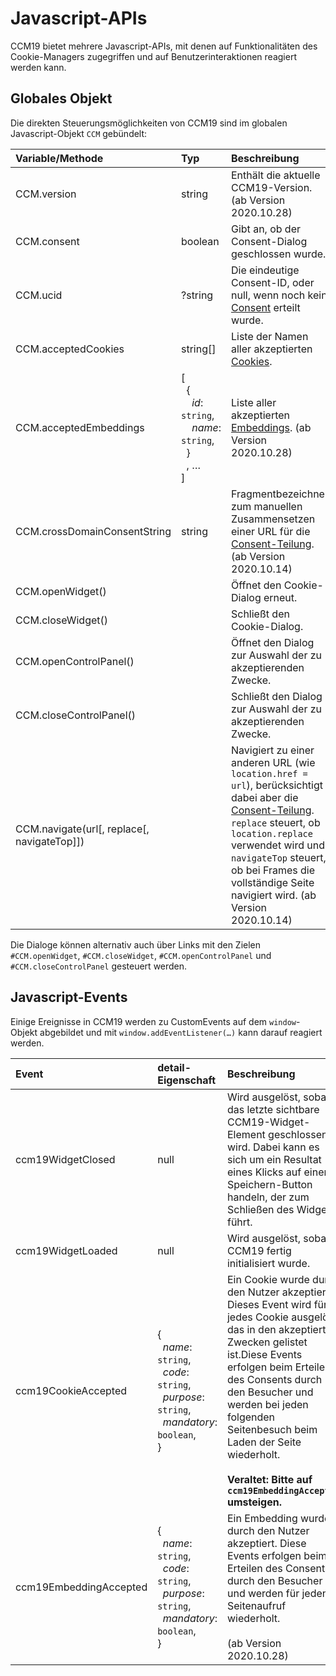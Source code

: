 # Javascript-APIs

CCM19 bietet mehrere Javascript-APIs, mit denen auf Funktionalitäten des Cookie-Managers zugegriffen und auf Benutzerinteraktionen reagiert werden kann.

## Globales Objekt

Die direkten Steuerungsmöglichkeiten von CCM19 sind im globalen Javascript-Objekt `CCM` gebündelt:

| Variable/Methode             | Typ      | Beschreibung                                                  |
| :--------------------------- | :------- | :------------------------------------------------------------ |
| CCM.version                  | string   | Enthält die aktuelle CCM19-Version. (ab Version 2020.10.28) |
| CCM.consent                  | boolean  | Gibt an, ob der Consent-Dialog geschlossen wurde.             |
| CCM.ucid                     | ?string  | Die eindeutige Consent-ID, oder null, wenn noch kein [Consent](https://www.ccm19.de/glossar/10-Consent.html#10) erteilt wurde. |
| CCM.acceptedCookies          | string[] | Liste der Namen aller akzeptierten [Cookies](https://www.ccm19.de/glossar/13-Cookies.html#13). |
| CCM.acceptedEmbeddings | [<br />  {<br />    _id_: `string`,<br />    _name_: `string`,<br />  }<br />  , …<br />] | Liste aller akzeptierten [Embeddings](https://docs.ccm19.de/funktionen/cookies-und-andere/). (ab Version 2020.10.28) |
| CCM.crossDomainConsentString | string   | Fragmentbezeichner zum manuellen Zusammensetzen einer URL für die [Consent-Teilung](../system-und-co/consent-speicherung.md#consent-teilung). (ab Version 2020.10.14) |
| CCM.openWidget()             |          | Öffnet den Cookie-Dialog erneut.                              |
| CCM.closeWidget()            |          | Schließt den Cookie-Dialog.                                   |
| CCM.openControlPanel()       |          | Öffnet den Dialog zur Auswahl der zu akzeptierenden Zwecke.   |
| CCM.closeControlPanel()      |          | Schließt den Dialog zur Auswahl der zu akzeptierenden Zwecke. |
| CCM.navigate(url\[, replace\[, navigateTop]]) |    | Navigiert zu einer anderen URL (wie `location.href = url`), berücksichtigt dabei aber die [Consent-Teilung](../system-und-co/consent-speicherung.md#consent-teilung). `replace` steuert, ob `location.replace` verwendet wird und `navigateTop` steuert, ob bei Frames die vollständige Seite navigiert wird. (ab Version 2020.10.14) |

Die Dialoge können alternativ auch über Links mit den Zielen `#CCM.openWidget`, `#CCM.closeWidget`, `#CCM.openControlPanel` und `#CCM.closeControlPanel` gesteuert werden.

## Javascript-Events

Einige Ereignisse in CCM19 werden zu CustomEvents auf dem `window`-Objekt abgebildet und mit `window.addEventListener(…)` kann darauf reagiert werden.

| Event               | detail-Eigenschaft                                           | Beschreibung                                                 |
| :------------------ | :----------------------------------------------------------- | :----------------------------------------------------------- |
| ccm19WidgetClosed | null | Wird ausgelöst, sobald das letzte sichtbare CCM19-Widget-Element geschlossen wird. Dabei kann es sich um ein Resultat eines Klicks auf einen Speichern-Button handeln, der zum Schließen des Widgets führt. |
| ccm19WidgetLoaded   | null                                                         | Wird ausgelöst, sobald CCM19 fertig initialisiert wurde.     |
| ccm19CookieAccepted | {<br />  _name_: `string`,<br />  _code_: `string`,<br />  _purpose_: `string`,<br />  _mandatory_: `boolean`,<br />} | Ein Cookie wurde durch den Nutzer akzeptiert. Dieses Event wird für jedes Cookie ausgelöst, das in den akzeptierten Zwecken gelistet ist.Diese Events erfolgen beim Erteilen des Consents durch den Besucher und werden bei jeden folgenden Seitenbesuch beim Laden der Seite wiederholt.<br /><br />__Veraltet: Bitte auf `ccm19EmbeddingAccepted` umsteigen.__ |
| ccm19EmbeddingAccepted | {<br />  _name_: `string`,<br />  _code_: `string`,<br />  _purpose_: `string`,<br />  _mandatory_: `boolean`,<br />} | Ein Embedding wurde durch den Nutzer akzeptiert. Diese Events erfolgen beim Erteilen des Consents durch den Besucher und werden für jeden Seitenaufruf wiederholt.<br /><br />(ab Version 2020.10.28) |
